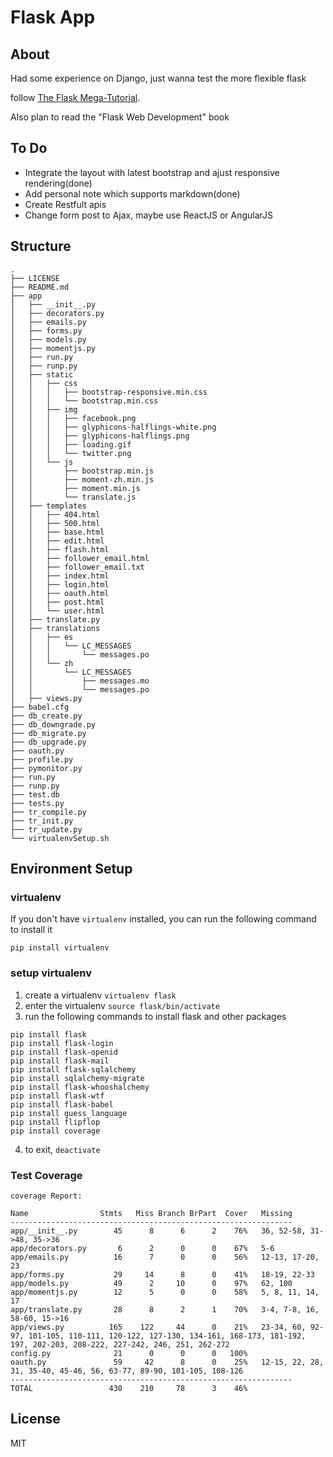 # Flask App

## About

Had some experience on Django, just wanna test the more flexible flask

follow [The Flask Mega-Tutorial](http://blog.miguelgrinberg.com/post/the-flask-mega-tutorial-part-i-hello-world).

Also plan to read the "Flask Web Development" book

## To Do

- Integrate the layout with latest bootstrap and ajust responsive rendering(done)
- Add personal note which supports markdown(done)
- Create Restfult apis
- Change form post to Ajax, maybe use ReactJS or AngularJS

## Structure

```
.
├── LICENSE
├── README.md
├── app
│   ├── __init__.py
│   ├── decorators.py
│   ├── emails.py
│   ├── forms.py
│   ├── models.py
│   ├── momentjs.py
│   ├── run.py
│   ├── runp.py
│   ├── static
│   │   ├── css
│   │   │   ├── bootstrap-responsive.min.css
│   │   │   └── bootstrap.min.css
│   │   ├── img
│   │   │   ├── facebook.png
│   │   │   ├── glyphicons-halflings-white.png
│   │   │   ├── glyphicons-halflings.png
│   │   │   ├── loading.gif
│   │   │   └── twitter.png
│   │   └── js
│   │       ├── bootstrap.min.js
│   │       ├── moment-zh.min.js
│   │       ├── moment.min.js
│   │       └── translate.js
│   ├── templates
│   │   ├── 404.html
│   │   ├── 500.html
│   │   ├── base.html
│   │   ├── edit.html
│   │   ├── flash.html
│   │   ├── follower_email.html
│   │   ├── follower_email.txt
│   │   ├── index.html
│   │   ├── login.html
│   │   ├── oauth.html
│   │   ├── post.html
│   │   └── user.html
│   ├── translate.py
│   ├── translations
│   │   ├── es
│   │   │   └── LC_MESSAGES
│   │   │       └── messages.po
│   │   └── zh
│   │       └── LC_MESSAGES
│   │           ├── messages.mo
│   │           └── messages.po
│   ├── views.py
├── babel.cfg
├── db_create.py
├── db_downgrade.py
├── db_migrate.py
├── db_upgrade.py
├── oauth.py
├── profile.py
├── pymonitor.py
├── run.py
├── runp.py
├── test.db
├── tests.py
├── tr_compile.py
├── tr_init.py
├── tr_update.py
└── virtualenvSetup.sh
```

## Environment Setup

### virtualenv

If you don't have `virtualenv` installed, you can run the following command to install it

`pip install virtualenv` 

### setup virtualenv

1. create a virtualenv `virtualenv flask`
2. enter the virtualenv `source flask/bin/activate`
3. run the following commands to install flask and other packages

```
pip install flask
pip install flask-login
pip install flask-openid
pip install flask-mail
pip install flask-sqlalchemy
pip install sqlalchemy-migrate
pip install flask-whooshalchemy
pip install flask-wtf
pip install flask-babel
pip install guess_language
pip install flipflop
pip install coverage
```

4. to exit, `deactivate`


### Test Coverage

```
coverage Report:

Name                Stmts   Miss Branch BrPart  Cover   Missing
---------------------------------------------------------------
app/__init__.py        45      8      6      2    76%   36, 52-58, 31->48, 35->36
app/decorators.py       6      2      0      0    67%   5-6
app/emails.py          16      7      0      0    56%   12-13, 17-20, 23
app/forms.py           29     14      8      0    41%   18-19, 22-33
app/models.py          49      2     10      0    97%   62, 100
app/momentjs.py        12      5      0      0    58%   5, 8, 11, 14, 17
app/translate.py       28      8      2      1    70%   3-4, 7-8, 16, 58-60, 15->16
app/views.py          165    122     44      0    21%   23-34, 60, 92-97, 101-105, 110-111, 120-122, 127-130, 134-161, 168-173, 181-192, 197, 202-203, 208-222, 227-242, 246, 251, 262-272
config.py              21      0      0      0   100%
oauth.py               59     42      8      0    25%   12-15, 22, 28, 31, 35-40, 45-46, 56, 63-77, 89-90, 101-105, 108-126
---------------------------------------------------------------
TOTAL                 430    210     78      3    46%
```

## License 

MIT

